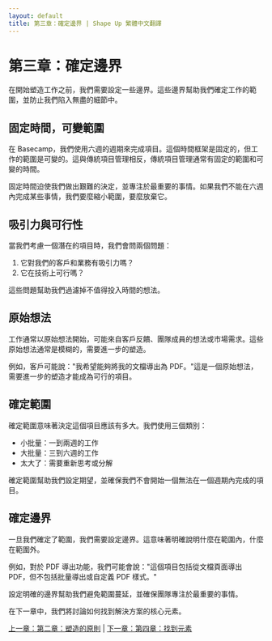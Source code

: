 ```yaml
---
layout: default
title: 第三章：確定邊界 | Shape Up 繁體中文翻譯
---
```


# 第三章：確定邊界

在開始塑造工作之前，我們需要設定一些邊界。這些邊界幫助我們確定工作的範圍，並防止我們陷入無盡的細節中。

## 固定時間，可變範圍

在 Basecamp，我們使用六週的週期來完成項目。這個時間框架是固定的，但工作的範圍是可變的。這與傳統項目管理相反，傳統項目管理通常有固定的範圍和可變的時間。

固定時間迫使我們做出艱難的決定，並專注於最重要的事情。如果我們不能在六週內完成某些事情，我們要麼縮小範圍，要麼放棄它。

## 吸引力與可行性

當我們考慮一個潛在的項目時，我們會問兩個問題：
1. 它對我們的客戶和業務有吸引力嗎？
2. 它在技術上可行嗎？

這些問題幫助我們過濾掉不值得投入時間的想法。

## 原始想法

工作通常以原始想法開始，可能來自客戶反饋、團隊成員的想法或市場需求。這些原始想法通常是模糊的，需要進一步的塑造。

例如，客戶可能說："我希望能夠將我的文檔導出為 PDF。"這是一個原始想法，需要進一步的塑造才能成為可行的項目。

## 確定範圍

確定範圍意味著決定這個項目應該有多大。我們使用三個類別：
- 小批量：一到兩週的工作
- 大批量：三到六週的工作
- 太大了：需要重新思考或分解

確定範圍幫助我們設定期望，並確保我們不會開始一個無法在一個週期內完成的項目。

## 確定邊界

一旦我們確定了範圍，我們需要設定邊界。這意味著明確說明什麼在範圍內，什麼在範圍外。

例如，對於 PDF 導出功能，我們可能會說："這個項目包括從文檔頁面導出 PDF，但不包括批量導出或自定義 PDF 樣式。"

設定明確的邊界幫助我們避免範圍蔓延，並確保團隊專注於最重要的事情。

在下一章中，我們將討論如何找到解決方案的核心元素。

[上一章：第二章：塑造的原則](./03-principles-of-shaping.html) | [下一章：第四章：找到元素](./05-find-elements.html) 